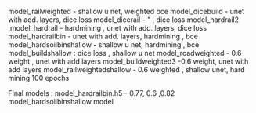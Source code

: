 model_railweighted  - shallow u net, weighted bce 
model_dicebuild - unet with add. layers, dice loss 
model_dicerail - " , dice loss
model_hardrail2 ,model_hardrail - hardmining , unet with add. layers, dice loss
model_hardrailbin - unet with add. layers, hardmining , bce
model_hardsoilbinshallow - shallow u net, hardmining , bce 
model_buildshallow : dice loss , shallow u net
model_roadweighted - 0.6 weight , unet with add layers 
model_buildweighted3 -0.6 weight, unet with add layers
model_railweightedshallow - 0.6 weighted , shallow unet, hard mining 100 epochs 


Final models :
model_hardrailbin.h5 - 0.77, 0.6 ,0.82
model_hardsoilbinshallow
model
